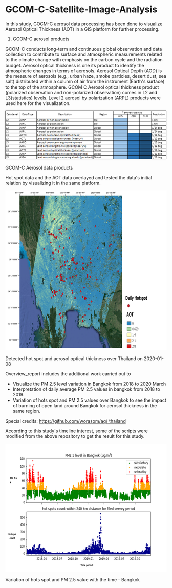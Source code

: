 # GCOM-C-Satellite-Image-Analysis
In this study, GOCM-C aerosol data processing has been done to visualize Aerosol Optical Thickness (AOT) in a GIS platform for further processing.

1. GCOM-C aerosol products

GCOM-C conducts long-term and continuous global observation and data collection to contribute to surface and atmospheric measurements related to the climate change with emphasis on the carbon cycle and the radiation budget. Aerosol optical thickness is one its product to identify the atmospheric changes in terms of aerosols.
Aerosol Optical Depth (AOD) is the measure of aerosols (e.g., urban haze, smoke particles, desert dust, sea salt) distributed within a column of air from the instrument (Earth's surface) to the top of the atmosphere. GCOM C Aerosol optical thickness product (polarized observation and non-polarized observation) comes in L2 and L3(statistics) levels. Level 2 aerosol by polarization (ARPL) products were used here for the visualization. 


![](Images/gcomc_chart.png)


GCOM-C Aerosol data products

Hot spot data and the AOT data overlayed and tested the data's initial relation by visualizing it in the same platform. 

<img src="https://github.com/chathumal93/GCOM-C-Satellite-Image-Analysis/blob/main/Images/HS_AOT.png" width="800" height="500" />

Detected hot spot and aerosol optical thickness over Thailand on 2020-01-08




Overview_report includes the additional work carried out to 
* Visualize the PM 2.5 level variation in Bangkok from 2018 to 2020 March 
* Interpretation of daily average PM 2.5 values in bangkok from 2018 to 2019.
* Variation of hots spot and PM 2.5 values over Bangkok to see the impact of burning of open land around Bangkok for aerosol thickness in the same region. 

Special credits: https://github.com/worasom/aqi_thailand

According to this study's timeline interest, some of the scripts were modified from the above repository to get the result for this study.

<img src="https://github.com/chathumal93/GCOM-C-Satellite-Image-Analysis/blob/main/Images/PM2.5_HS.png" width="700" height="400" />

Variation of hots spot and PM 2.5 value with the time - Bangkok
